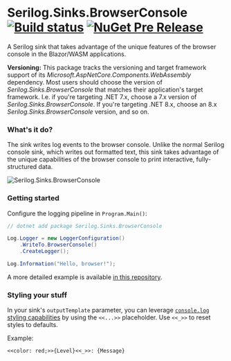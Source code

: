 # Serilog.Sinks.BrowserConsole [![Build status](https://ci.appveyor.com/api/projects/status/s458q719m2pfwnyk?svg=true)](https://ci.appveyor.com/project/serilog/serilog-sinks-browserconsole) [![NuGet Pre Release](https://img.shields.io/nuget/vpre/Serilog.Sinks.BrowserConsole.svg)](https://nuget.org/packages/Serilog.Sinks.BrowserConsole)

A Serilog sink that takes advantage of the unique features of the browser console in the Blazor/WASM applications.

**Versioning:** This package tracks the versioning and target framework support of its _Microsoft.AspNetCore.Components.WebAssembly_ dependency. Most users should choose the version of _Serilog.Sinks.BrowserConsole_ that matches their application's target framework. I.e. if you're targeting .NET 7.x, choose a 7.x version of _Serilog.Sinks.BrowserConsole_. If you're targeting .NET 8.x, choose an 8.x _Serilog.Sinks.BrowserConsole_ version, and so on.

### What's it do?

The sink writes log events to the browser console. Unlike the normal Serilog console sink, which writes out formatted text, this sink takes advantage of the unique capabilities of the browser console to print interactive, fully-structured data.

![Serilog.Sinks.BrowserConsole](https://raw.githubusercontent.com/serilog/serilog-sinks-browserconsole/dev/assets/Screenshot.png)

### Getting started

Configure the logging pipeline in `Program.Main()`:

```csharp
// dotnet add package Serilog.Sinks.BrowserConsole

Log.Logger = new LoggerConfiguration()
    .WriteTo.BrowserConsole()
    .CreateLogger();

Log.Information("Hello, browser!");
```

A more detailed example is available [in this repository](https://github.com/serilog/serilog-sinks-browserconsole/tree/dev/example/ExampleClient).

### Styling your stuff

In your sink's `outputTemplate` parameter, you can leverage [`console.log` styling capabilities](https://developer.mozilla.org/en-US/docs/Web/API/console#styling_console_output) by using the `<<...>>` placeholder. Use `<<_>>` to reset styles to defaults.

Example:

```
<<color: red;>>{Level}<<_>>: {Message}
```
